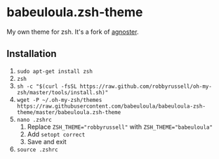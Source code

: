 # babeuloula.zsh-theme

My own theme for zsh. It's a fork of [agnoster](https://github.com/agnoster/agnoster-zsh-theme).

## Installation

1) `sudo apt-get install zsh`
2) `zsh`
3) `sh -c "$(curl -fsSL https://raw.github.com/robbyrussell/oh-my-zsh/master/tools/install.sh)"`
4) `wget -P ~/.oh-my-zsh/themes https://raw.githubusercontent.com/babeuloula/babeuloula-zsh-theme/master/babeuloula.zsh-theme`
5) `nano .zshrc`
    1) Replace `ZSH_THEME="robbyrussell"` with `ZSH_THEME="babeuloula"`
    2) Add `setopt correct`
    3) Save and exit
6) `source .zshrc`
